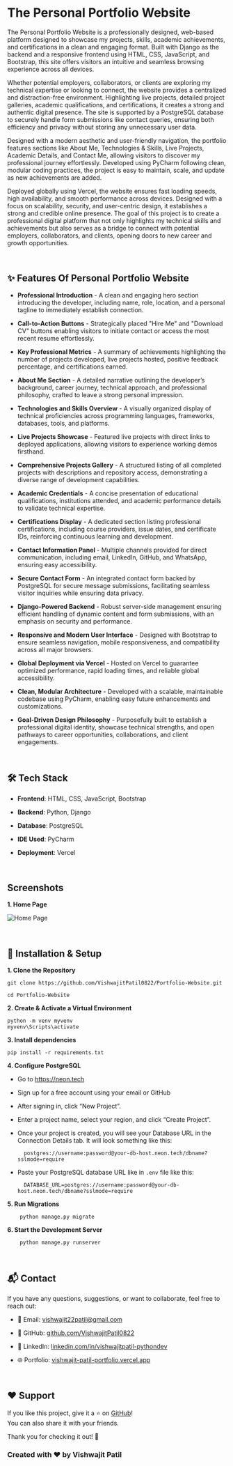 # The Personal Portfolio Website
The Personal Portfolio Website is a professionally designed, web-based platform designed to showcase my projects, skills, academic achievements, and certifications in a clean and engaging format. Built with Django as the backend and a responsive frontend using HTML, CSS, JavaScript, and Bootstrap, this site offers visitors an intuitive and seamless browsing experience across all devices.

Whether potential employers, collaborators, or clients are exploring my technical expertise or looking to connect, the website provides a centralized and distraction-free environment. Highlighting live projects, detailed project galleries, academic qualifications, and certifications, it creates a strong and authentic digital presence. The site is supported by a PostgreSQL database to securely handle form submissions like contact queries, ensuring both efficiency and privacy without storing any unnecessary user data.

Designed with a modern aesthetic and user-friendly navigation, the portfolio features sections like About Me, Technologies & Skills, Live Projects, Academic Details, and Contact Me, allowing visitors to discover my professional journey effortlessly. Developed using PyCharm following clean, modular coding practices, the project is easy to maintain, scale, and update as new achievements are added.

Deployed globally using Vercel, the website ensures fast loading speeds, high availability, and smooth performance across devices. Designed with a focus on scalability, security, and user-centric design, it establishes a strong and credible online presence. The goal of this project is to create a professional digital platform that not only highlights my technical skills and achievements but also serves as a bridge to connect with potential employers, collaborators, and clients, opening doors to new career and growth opportunities.

<br>

## ✨ Features Of Personal Portfolio Website

- **Professional Introduction** - A clean and engaging hero section introducing the developer, including name, role, location, and a personal tagline to immediately establish connection.

- **Call-to-Action Buttons** -  Strategically placed "Hire Me" and "Download CV" buttons enabling visitors to initiate contact or access the most recent resume effortlessly.

- **Key Professional Metrics** - A summary of achievements highlighting the number of projects developed, live projects hosted, positive feedback percentage, and certifications earned.

- **About Me Section**  - A detailed narrative outlining the developer’s background, career journey, technical approach, and professional philosophy, crafted to leave a strong personal impression.

- **Technologies and Skills Overview** - A visually organized display of technical proficiencies across programming languages, frameworks, databases, tools, and platforms.

- **Live Projects Showcase** - Featured live projects with direct links to deployed applications, allowing visitors to experience working demos firsthand.

- **Comprehensive Projects Gallery** - A structured listing of all completed projects with descriptions and repository access, demonstrating a diverse range of development capabilities.

- **Academic Credentials** - A concise presentation of educational qualifications, institutions attended, and academic performance details to validate technical expertise.

- **Certifications Display** - A dedicated section listing professional certifications, including course providers, issue dates, and certificate IDs, reinforcing continuous learning and development.

- **Contact Information Panel** - Multiple channels provided for direct communication, including email, LinkedIn, GitHub, and WhatsApp, ensuring easy accessibility.

- **Secure Contact Form** - An integrated contact form backed by PostgreSQL for secure message submissions, facilitating seamless visitor inquiries while ensuring data privacy.

- **Django-Powered Backend** - Robust server-side management ensuring efficient handling of dynamic content and form submissions, with an emphasis on security and performance.

- **Responsive and Modern User Interface** - Designed with Bootstrap to ensure seamless navigation, mobile responsiveness, and compatibility across all major browsers.

- **Global Deployment via Vercel** - Hosted on Vercel to guarantee optimized performance, rapid loading times, and reliable global accessibility.

- **Clean, Modular Architecture** - Developed with a scalable, maintainable codebase using PyCharm, enabling easy future enhancements and customizations.

- **Goal-Driven Design Philosophy** - Purposefully built to establish a professional digital identity, showcase technical strengths, and open pathways to career opportunities, collaborations, and client engagements.

<br>

  ## 🛠️ Tech Stack

- **Frontend**: HTML, CSS, JavaScript, Bootstrap  

- **Backend**: Python, Django  

- **Database**: PostgreSQL

- **IDE Used**: PyCharm

- **Deployment**: Vercel

<br>

## Screenshots

**1. Home Page** 

![Home Page](screenshots/home.png)

<br>

##  🧰  Installation & Setup

**1. Clone the Repository**

   ```
git clone https://github.com/VishwajitPatil0822/Portfolio-Website.git

   cd Portfolio-Website
   ```

**2. Create & Activate a Virtual Environment**

    python -m venv myvenv
    myvenv\Scripts\activate

**3. Install dependencies**

    pip install -r requirements.txt

**4. Configure PostgreSQL**

- Go to https://neon.tech
- Sign up for a free account using your email or GitHub
- After signing in, click “New Project”.
- Enter a project name, select your region, and click “Create Project”.
- Once your project is created, you will see your Database URL in the Connection Details tab. It will look something like this:

        postgres://username:password@your-db-host.neon.tech/dbname?sslmode=require

- Paste your PostgreSQL database URL like in ```.env``` file like this:

        DATABASE_URL=postgres://username:password@your-db-host.neon.tech/dbname?sslmode=require

**5. Run Migrations**

        python manage.py migrate

**6. Start the Development Server**

        python manage.py runserver

<br>

## 📬 Contact

If you have any questions, suggestions, or want to collaborate, feel free to reach out:

- 💌 Email: [vishwajit22patil@gmail.com](mailto:vishwajit22patil@gmail.com)

- 🐙 GitHub: [github.com/VishwajitPatil0822](https://github.com/VishwajitPatil0822)

- 💼 LinkedIn: [linkedin.com/in/vishwajitpatil-pythondev](https://www.linkedin.com/in/vishwajitpatil-pythondev/)

- 🌐 Portfolio: [vishwajit-patil-portfolio.vercel.app](https://vishwajit-patil-portfolio.vercel.app/)
 
<br>

## ❤️ Support

If you like this project, give it a ⭐ on [GitHub](https://github.com/VishwajitPatil0822/Portfolio-Website)!  
You can also share it with your friends.

Thank you for checking it out! 🚀


### Created with ❤️ by Vishwajit Patil
